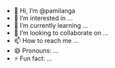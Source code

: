 - 👋 Hi, I’m @pamilanga
- 👀 I’m interested in ...
- 🌱 I’m currently learning ...
- 💞️ I’m looking to collaborate on ...
- 📫 How to reach me ...
- 😄 Pronouns: ...
- ⚡ Fun fact: ...

<!---
pamilanga/pamilanga is a ✨ special ✨ repository because its `README.md` (this file) appears on your GitHub profile.
You can click the Preview link to take a look at your changes.
--->
